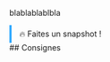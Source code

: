 blablablablbla

<div style="border-left:4px solid #3af;padding:0.5em 1em;">🔥 Faites un snapshot !</div>
## Consignes